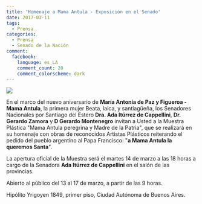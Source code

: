 ```yaml
---
title: 'Homenaje a Mama Antula - Exposición en el Senado'
date: 2017-03-11
tags:
  - Prensa
categories:
  - Prensa
  - Senado de la Nación
comment:
  facebook:
    language: es_LA
    comment_count: 20
    comment_colorscheme: dark  
---
```


![](/media/thumbnails/invitacion_exposicion_senado.jpeg)

En el marco del nuevo aniversario de __María Antonia de Paz y Figueroa - Mama Antula__, la primera mujer Beata, laica, y santiagüeña, los Senadores Nacionales por Santiago del Estero __Dra. Ada Itúrrez de Cappellini__, __Dr. Gerardo Zamora__ y __D Gerardo Montenegro__ invitan a Usted a la Muestra Plástica "Mama Antula peregrina y Madre de la Patria", que se realizará en su homenaje con obras de reconocidos Artistas Plásticos reiterando el pedido del pueblo argentino al Papa Francisco: "__a Mama Antula la queremos Santa__".

La apertura oficial de la Muestra será el martes 14 de marzo a las 18 horas a cargo de la Senadora __Ada Itúrrez de Cappellini__ en el salón de las provincias.

Abierto al público del 13 al 17 de marzo, a partir de las 9 horas.

Hipólito Yrigoyen 1849, primer piso, Ciudad Autónoma de Buenos Aires.
